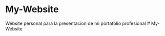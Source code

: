 # My-Website
Website personal para la presentacion de mi portafolio profesional
#   M y - W e b s i t e  
 